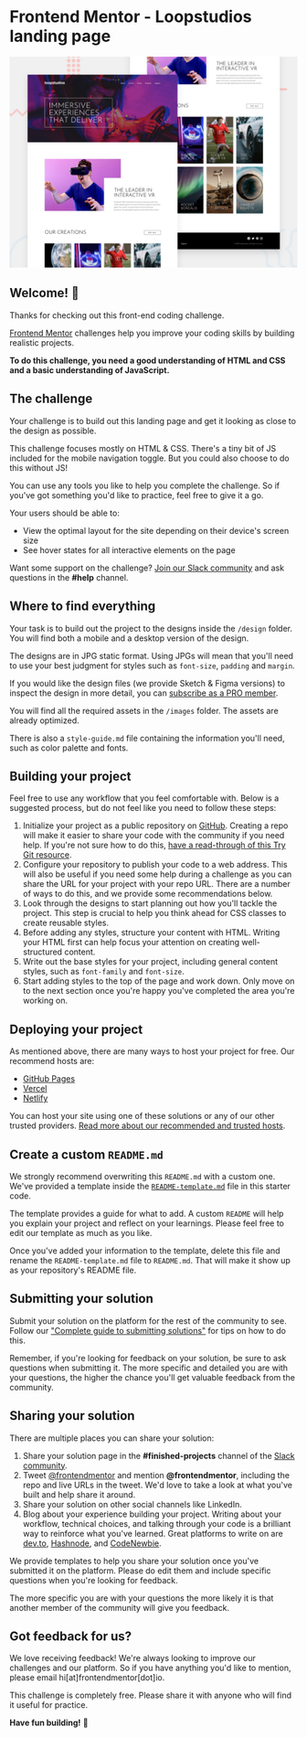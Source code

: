 # Frontend Mentor - Loopstudios landing page

![Design preview for the Loopstudios landing page coding challenge](./design/desktop-preview.jpg)

## Welcome! 👋

Thanks for checking out this front-end coding challenge.

[Frontend Mentor](https://www.frontendmentor.io) challenges help you improve your coding skills by building realistic projects.

**To do this challenge, you need a good understanding of HTML and CSS and a basic understanding of JavaScript.**

## The challenge

Your challenge is to build out this landing page and get it looking as close to the design as possible.

This challenge focuses mostly on HTML & CSS. There's a tiny bit of JS included for the mobile navigation toggle. But you could also choose to do this without JS!

You can use any tools you like to help you complete the challenge. So if you've got something you'd like to practice, feel free to give it a go.

Your users should be able to:

- View the optimal layout for the site depending on their device's screen size
- See hover states for all interactive elements on the page

Want some support on the challenge? [Join our Slack community](https://www.frontendmentor.io/slack) and ask questions in the **#help** channel.

## Where to find everything

Your task is to build out the project to the designs inside the `/design` folder. You will find both a mobile and a desktop version of the design. 

The designs are in JPG static format. Using JPGs will mean that you'll need to use your best judgment for styles such as `font-size`, `padding` and `margin`. 

If you would like the design files (we provide Sketch & Figma versions) to inspect the design in more detail, you can [subscribe as a PRO member](https://www.frontendmentor.io/pro).

You will find all the required assets in the `/images` folder. The assets are already optimized.

There is also a `style-guide.md` file containing the information you'll need, such as color palette and fonts.

## Building your project

Feel free to use any workflow that you feel comfortable with. Below is a suggested process, but do not feel like you need to follow these steps:

1. Initialize your project as a public repository on [GitHub](https://github.com/). Creating a repo will make it easier to share your code with the community if you need help. If you're not sure how to do this, [have a read-through of this Try Git resource](https://try.github.io/).
2. Configure your repository to publish your code to a web address. This will also be useful if you need some help during a challenge as you can share the URL for your project with your repo URL. There are a number of ways to do this, and we provide some recommendations below.
3. Look through the designs to start planning out how you'll tackle the project. This step is crucial to help you think ahead for CSS classes to create reusable styles.
4. Before adding any styles, structure your content with HTML. Writing your HTML first can help focus your attention on creating well-structured content.
5. Write out the base styles for your project, including general content styles, such as `font-family` and `font-size`.
6. Start adding styles to the top of the page and work down. Only move on to the next section once you're happy you've completed the area you're working on.

## Deploying your project

As mentioned above, there are many ways to host your project for free. Our recommend hosts are:

- [GitHub Pages](https://pages.github.com/)
- [Vercel](https://vercel.com/)
- [Netlify](https://www.netlify.com/)

You can host your site using one of these solutions or any of our other trusted providers. [Read more about our recommended and trusted hosts](https://medium.com/frontend-mentor/frontend-mentor-trusted-hosting-providers-bf000dfebe).

## Create a custom `README.md`

We strongly recommend overwriting this `README.md` with a custom one. We've provided a template inside the [`README-template.md`](./README-template.md) file in this starter code.

The template provides a guide for what to add. A custom `README` will help you explain your project and reflect on your learnings. Please feel free to edit our template as much as you like.

Once you've added your information to the template, delete this file and rename the `README-template.md` file to `README.md`. That will make it show up as your repository's README file.

## Submitting your solution

Submit your solution on the platform for the rest of the community to see. Follow our ["Complete guide to submitting solutions"](https://medium.com/frontend-mentor/a-complete-guide-to-submitting-solutions-on-frontend-mentor-ac6384162248) for tips on how to do this.

Remember, if you're looking for feedback on your solution, be sure to ask questions when submitting it. The more specific and detailed you are with your questions, the higher the chance you'll get valuable feedback from the community.

## Sharing your solution

There are multiple places you can share your solution:

1. Share your solution page in the **#finished-projects** channel of the [Slack community](https://www.frontendmentor.io/slack). 
2. Tweet [@frontendmentor](https://twitter.com/frontendmentor) and mention **@frontendmentor**, including the repo and live URLs in the tweet. We'd love to take a look at what you've built and help share it around.
3. Share your solution on other social channels like LinkedIn.
4. Blog about your experience building your project. Writing about your workflow, technical choices, and talking through your code is a brilliant way to reinforce what you've learned. Great platforms to write on are [dev.to](https://dev.to/), [Hashnode](https://hashnode.com/), and [CodeNewbie](https://community.codenewbie.org/).

We provide templates to help you share your solution once you've submitted it on the platform. Please do edit them and include specific questions when you're looking for feedback. 

The more specific you are with your questions the more likely it is that another member of the community will give you feedback.

## Got feedback for us?

We love receiving feedback! We're always looking to improve our challenges and our platform. So if you have anything you'd like to mention, please email hi[at]frontendmentor[dot]io.

This challenge is completely free. Please share it with anyone who will find it useful for practice.

**Have fun building!** 🚀
